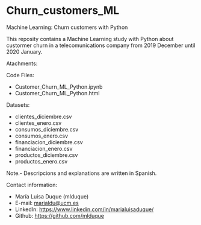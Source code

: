 # Churn_customers_ML
Machine Learning: Churn customers with Python


This reposity contains a Machine Learning study with Python about custormer churn in a telecomunications company 
from 2019 December until 2020 January.

	
Atachments:

Code Files:
- Customer_Churn_ML_Python.ipynb
- Customer_Churn_ML_Python.html

Datasets:
- clientes_diciembre.csv
- clientes_enero.csv
- consumos_diciembre.csv
- consumos_enero.csv
- financiacion_diciembre.csv
- financiacion_enero.csv
- productos_diciembre.csv
- productos_enero.csv


Note.- Descripcions and explanations are written in Spanish.

Contact information:
- María Luisa Duque (mlduque)
- E-mail: marialdu@ucm.es
- LinkedIn: https://www.linkedin.com/in/marialuisaduque/
- Github: https://github.com/mlduque
